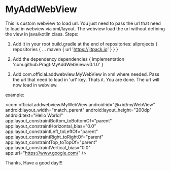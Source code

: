 # MyAddWebView

This is custom webview to load url. You just need to pass the url that need to load in webview via xml/layout. The webview load
the url without defining the view in java/kotlin class. 
Steps:
1. Add it in your root build.gradle at the end of repositories:
allprojects {
		repositories {
			...
			maven { url 'https://jitpack.io' }
		}
	}
  
  
2. Add the dependency
  dependencies {
	        implementation 'com.github.Pragt:MyAddWebView:v0.1.0'
	}
  
  
3. Add com.official.addwebview.MyWebView in xml where needed. Pass the url that need to load in 'url' key. Thats it. You are done. The url will now load in webview. 

example:

<com.official.addwebview.MyWebView
        android:id="@+id/myWebView"
        android:layout_width="match_parent"
        android:layout_height="200dp"
        android:text="Hello World!"
        app:layout_constraintBottom_toBottomOf="parent"
        app:layout_constraintHorizontal_bias="0.0"
        app:layout_constraintLeft_toLeftOf="parent"
        app:layout_constraintRight_toRightOf="parent"
        app:layout_constraintTop_toTopOf="parent"
        app:layout_constraintVertical_bias="0.0"
        app:url="https://www.google.com/" />
        
	
 Thanks,
 Have a good day!!!
  
